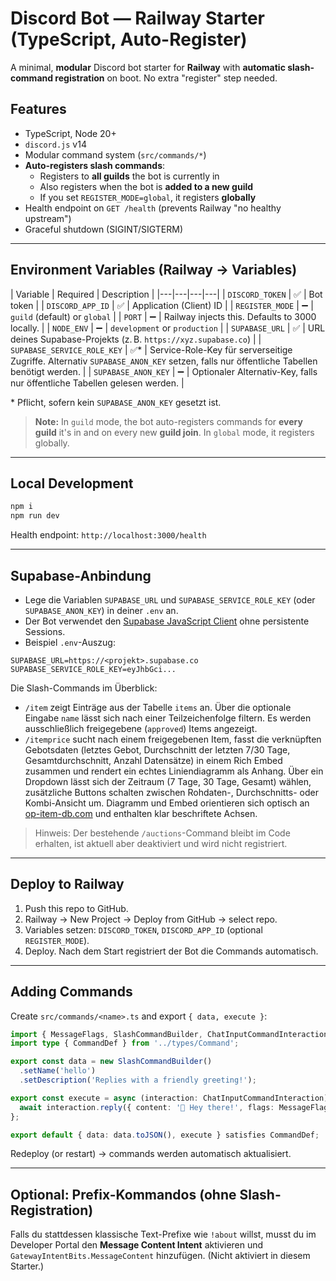 
# Discord Bot — Railway Starter (TypeScript, Auto-Register)

A minimal, **modular** Discord bot starter for **Railway** with **automatic slash-command registration** on boot.
No extra "register" step needed.

## Features
- TypeScript, Node 20+
- `discord.js` v14
- Modular command system (`src/commands/*`)
- **Auto-registers slash commands**:
  - Registers to **all guilds** the bot is currently in
  - Also registers when the bot is **added to a new guild**
  - If you set `REGISTER_MODE=global`, it registers **globally**
- Health endpoint on `GET /health` (prevents Railway "no healthy upstream")
- Graceful shutdown (SIGINT/SIGTERM)

---

## Environment Variables (Railway → Variables)
| Variable | Required | Description |
|---|---|---|---|
| `DISCORD_TOKEN` | ✅ | Bot token |
| `DISCORD_APP_ID` | ✅ | Application (Client) ID |
| `REGISTER_MODE` | ➖ | `guild` (default) or `global` |
| `PORT` | ➖ | Railway injects this. Defaults to 3000 locally. |
| `NODE_ENV` | ➖ | `development` or `production` |
| `SUPABASE_URL` | ✅ | URL deines Supabase-Projekts (z. B. `https://xyz.supabase.co`) |
| `SUPABASE_SERVICE_ROLE_KEY` | ✅* | Service-Role-Key für serverseitige Zugriffe. Alternativ `SUPABASE_ANON_KEY` setzen, falls nur öffentliche Tabellen benötigt werden. |
| `SUPABASE_ANON_KEY` | ➖ | Optionaler Alternativ-Key, falls nur öffentliche Tabellen gelesen werden. |

\* Pflicht, sofern kein `SUPABASE_ANON_KEY` gesetzt ist.

> **Note:** In `guild` mode, the bot auto-registers commands for **every guild** it's in and on every new **guild join**. In `global` mode, it registers globally.

---

## Local Development
```bash
npm i
npm run dev
```
Health endpoint: `http://localhost:3000/health`

---

## Supabase-Anbindung

- Lege die Variablen `SUPABASE_URL` und `SUPABASE_SERVICE_ROLE_KEY` (oder `SUPABASE_ANON_KEY`) in deiner `.env` an.
- Der Bot verwendet den [Supabase JavaScript Client](https://supabase.com/docs/reference/javascript/start) ohne persistente Sessions.
- Beispiel `.env`-Auszug:

```env
SUPABASE_URL=https://<projekt>.supabase.co
SUPABASE_SERVICE_ROLE_KEY=eyJhbGci...
```

Die Slash-Commands im Überblick:

- `/item` zeigt Einträge aus der Tabelle `items` an. Über die optionale Eingabe `name` lässt sich nach einer Teilzeichenfolge filtern. Es werden ausschließlich freigegebene (`approved`) Items angezeigt.
- `/itemprice` sucht nach einem freigegebenen Item, fasst die verknüpften Gebotsdaten (letztes Gebot, Durchschnitt der letzten 7/30 Tage, Gesamtdurchschnitt, Anzahl Datensätze) in einem Rich Embed zusammen und rendert ein echtes Liniendiagramm als Anhang. Über ein Dropdown lässt sich der Zeitraum (7 Tage, 30 Tage, Gesamt) wählen, zusätzliche Buttons schalten zwischen Rohdaten-, Durchschnitts- oder Kombi-Ansicht um. Diagramm und Embed orientieren sich optisch an [op-item-db.com](https://op-item-db.com/) und enthalten klar beschriftete Achsen.

> Hinweis: Der bestehende `/auctions`-Command bleibt im Code erhalten, ist aktuell aber deaktiviert und wird nicht registriert.

---

## Deploy to Railway
1. Push this repo to GitHub.
2. Railway → New Project → Deploy from GitHub → select repo.
3. Variables setzen: `DISCORD_TOKEN`, `DISCORD_APP_ID` (optional `REGISTER_MODE`).
4. Deploy. Nach dem Start registriert der Bot die Commands automatisch.

---

## Adding Commands
Create `src/commands/<name>.ts` and export `{ data, execute }`:
```ts
import { MessageFlags, SlashCommandBuilder, ChatInputCommandInteraction } from 'discord.js';
import type { CommandDef } from '../types/Command';

export const data = new SlashCommandBuilder()
  .setName('hello')
  .setDescription('Replies with a friendly greeting!');

export const execute = async (interaction: ChatInputCommandInteraction) => {
  await interaction.reply({ content: '👋 Hey there!', flags: MessageFlags.Ephemeral });
};

export default { data: data.toJSON(), execute } satisfies CommandDef;
```
Redeploy (or restart) → commands werden automatisch aktualisiert.

---

## Optional: Prefix-Kommandos (ohne Slash-Registration)
Falls du stattdessen klassische Text-Prefixe wie `!about` willst, musst du im Developer Portal den **Message Content Intent** aktivieren und `GatewayIntentBits.MessageContent` hinzufügen. (Nicht aktiviert in diesem Starter.)
